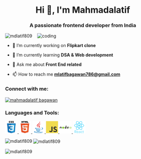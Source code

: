 <h1 align="center">Hi 👋, I'm Mahmadalatif</h1>
<h3 align="center">A passionate frontend developer from India</h3>

<img align="right" alt="coding" width="400" src="https://media1.giphy.com/media/qgQUggAC3Pfv687qPC/giphy.gif">

<p align="left"> <img src="https://komarev.com/ghpvc/?username=mdlatif809&label=Profile%20views&color=0e75b6&style=flat" alt="mdlatif809" /> </p>

- 🔭 I’m currently working on **Flipkart clone**

- 🌱 I’m currently learning **DSA & Web development**

- 💬 Ask me about **Front End related**

- 📫 How to reach me **mlatifbagawan786@gmail.com**

<h3 align="left">Connect with me:</h3>
<p align="left">
<a href="https://linkedin.com/in/mahmadalatif bagawan" target="blank"><img align="center" src="https://raw.githubusercontent.com/rahuldkjain/github-profile-readme-generator/master/src/images/icons/Social/linked-in-alt.svg" alt="mahmadalatif bagawan" height="30" width="40" /></a>
</p>

<h3 align="left">Languages and Tools:</h3>
<p align="left"> <a href="https://www.w3schools.com/css/" target="_blank" rel="noreferrer"> <img src="https://raw.githubusercontent.com/devicons/devicon/master/icons/css3/css3-original-wordmark.svg" alt="css3" width="40" height="40"/> </a> <a href="https://www.w3.org/html/" target="_blank" rel="noreferrer"> <img src="https://raw.githubusercontent.com/devicons/devicon/master/icons/html5/html5-original-wordmark.svg" alt="html5" width="40" height="40"/> </a> <a href="https://www.java.com" target="_blank" rel="noreferrer"> <img src="https://raw.githubusercontent.com/devicons/devicon/master/icons/java/java-original.svg" alt="java" width="40" height="40"/> </a> <a href="https://developer.mozilla.org/en-US/docs/Web/JavaScript" target="_blank" rel="noreferrer"> <img src="https://raw.githubusercontent.com/devicons/devicon/master/icons/javascript/javascript-original.svg" alt="javascript" width="40" height="40"/> </a> <a href="https://nodejs.org" target="_blank" rel="noreferrer"> <img src="https://raw.githubusercontent.com/devicons/devicon/master/icons/nodejs/nodejs-original-wordmark.svg" alt="nodejs" width="40" height="40"/> </a> <a href="https://reactjs.org/" target="_blank" rel="noreferrer"> <img src="https://raw.githubusercontent.com/devicons/devicon/master/icons/react/react-original-wordmark.svg" alt="react" width="40" height="40"/> </a> </p>

<p><img align="left" src="https://github-readme-stats.vercel.app/api/top-langs?username=mdlatif809&show_icons=true&locale=en&layout=compact" alt="mdlatif809" /></p>

<p>&nbsp;<img align="center" src="https://github-readme-stats.vercel.app/api?username=mdlatif809&show_icons=true&locale=en" alt="mdlatif809" /></p>

<p><img align="center" src="https://github-readme-streak-stats.herokuapp.com/?user=mdlatif809&" alt="mdlatif809" /></p>
